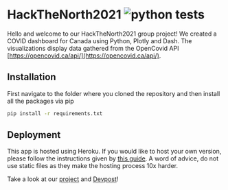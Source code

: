 # HackTheNorth2021 ![python tests](https://github.com/PhtephenLuu/HackTheNorth2021/workflows/Python%20package/badge.svg)

Hello and welcome to our HackTheNorth2021 group project! We created a COVID dashboard for Canada using Python, Plotly and Dash. The visualizations display data gathered from the OpenCovid API [https://opencovid.ca/api/](https://opencovid.ca/api/). 

## Installation
First navigate to the folder where you cloned the repository and then install all the packages via pip

```bash
pip install -r requirements.txt
```

## Deployment 
This app is hosted using Heroku. If you would like to host your own version, please follow the instructions given by [this guide](https://towardsdatascience.com/deploying-your-dash-app-to-heroku-the-magical-guide-39bd6a0c586c). A word of advice, do not use static files as they make the hosting process 10x harder. 

Take a look at our [project](https://htn2021covid.herokuapp.com) and [Devpost](https://devpost.com/software/hackthenorth2021)! 
